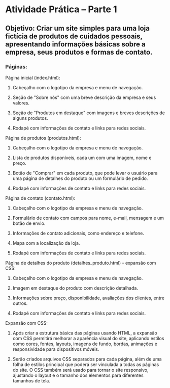 # Atividade Prática – Parte 1

## Objetivo: Criar um site simples para uma loja fictícia de produtos de cuidados pessoais, apresentando informações básicas sobre a empresa, seus produtos e formas de contato.

### Páginas:

Página inicial (index.html):

  1. Cabeçalho com o logotipo da empresa e menu de navegação.

  2. Seção de "Sobre nós" com uma breve descrição da empresa e seus valores.

  3. Seção de "Produtos em destaque" com imagens e breves descrições de alguns produtos.

  4. Rodapé com informações de contato e links para redes sociais.

Página de produtos (produtos.html):

  1. Cabeçalho com o logotipo da empresa e menu de navegação.

  2. Lista de produtos disponíveis, cada um com uma imagem, nome e preço.

  3. Botão de "Comprar" em cada produto, que pode levar o usuário para uma página de detalhes do produto ou um formulário de pedido.

  4. Rodapé com informações de contato e links para redes sociais.

Página de contato (contato.html):

  1. Cabeçalho com o logotipo da empresa e menu de navegação.
 
  2. Formulário de contato com campos para nome, e-mail, mensagem e um botão de envio.

  3. Informações de contato adicionais, como endereço e telefone.

  4. Mapa com a localização da loja.

  5. Rodapé com informações de contato e links para redes sociais.

Página de detalhes do produto (detalhes_produto.html) - expansão com CSS:

  1. Cabeçalho com o logotipo da empresa e menu de navegação.

  2. Imagem em destaque do produto com descrição detalhada.

  3. Informações sobre preço, disponibilidade, avaliações dos clientes, entre outros.

  4. Rodapé com informações de contato e links para redes sociais.

Expansão com CSS:

  1. Após criar a estrutura básica das páginas usando HTML, a expansão com CSS permitirá melhorar a aparência visual do site, aplicando estilos como cores, fontes, layouts, imagens de fundo, bordas, animações e responsividade para dispositivos móveis.

  2. Serão criados arquivos CSS separados para cada página, além de uma folha de estilos principal que poderá ser vinculada a todas as páginas do site. O CSS também será usado para tornar o site responsivo, ajustando o layout e o tamanho dos elementos para diferentes tamanhos de tela.